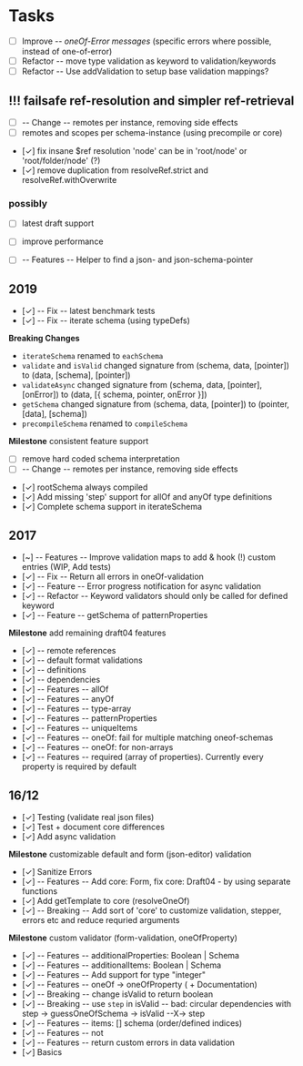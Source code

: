 # Tasks

- [ ] Improve -- _oneOf-Error messages_ (specific errors where possible, instead of one-of-error)
- [ ] Refactor -- move type validation as keyword to validation/keywords
- [ ] Refactor -- Use addValidation to setup base validation mappings?

## !!! failsafe ref-resolution and simpler ref-retrieval
- [ ] -- Change -- remotes per instance, removing side effects
- [ ] remotes and scopes per schema-instance (using precompile or core)
- [✓] fix insane $ref resolution 'node' can be in 'root/node' or 'root/folder/node' (?)
- [✓] remove duplication from resolveRef.strict and resolveRef.withOverwrite


### possibly

- [ ] latest draft support
- [ ] improve performance
- [ ] -- Features -- Helper to find a json- and json-schema-pointer


## 2019

- [✓] -- Fix -- latest benchmark tests
- [✓] -- Fix -- iterate schema (using typeDefs)

**Breaking Changes**

- `iterateSchema` renamed to `eachSchema`
- `validate` and `isValid` changed signature from (schema, data, [pointer]) to (data, [schema], [pointer])
- `validateAsync` changed signature from (schema, data, [pointer], [onError]) to (data, [{ schema, pointer, onError }])
- `getSchema` changed signature from (schema, data, [pointer]) to (pointer, [data], [schema])
- `precompileSchema` renamed to `compileSchema`

**Milestone** consistent feature support

- [ ] remove hard coded schema interpretation
- [ ] -- Change -- remotes per instance, removing side effects
- [✓] rootSchema always compiled
- [✓] Add missing 'step' support for allOf and anyOf type definitions
- [✓] Complete schema support in iterateSchema


## 2017

- [~] -- Features -- Improve validation maps to add & hook (!) custom entries (WIP, Add tests)
- [✓] -- Fix -- Return all errors in oneOf-validation
- [✓] -- Feature -- Error progress notification for async validation
- [✓] -- Refactor -- Keyword validators should only be called for defined keyword
- [✓] -- Feature -- getSchema of patternProperties

**Milestone** add remaining draft04 features
- [✓] -- remote references
- [✓] -- default format validations
- [✓] -- definitions
- [✓] -- dependencies
- [✓] -- Features -- allOf
- [✓] -- Features -- anyOf
- [✓] -- Features -- type-array
- [✓] -- Features -- patternProperties
- [✓] -- Features -- uniqueItems
- [✓] -- Features -- oneOf: fail for multiple matching oneof-schemas
- [✓] -- Features -- oneOf: for non-arrays
- [✓] -- Features -- required (array of properties). Currently every property is required by default


## 16/12

- [✓] Testing (validate real json files)
- [✓] Test + document core differences
- [✓] Add async validation

**Milestone** customizable default and form (json-editor) validation
- [✓] Sanitize Errors 
- [✓] -- Features -- Add core: Form, fix core: Draft04 - by using separate functions
- [✓] Add getTemplate to core (resolveOneOf)
- [✓] -- Breaking -- Add sort of 'core' to customize validation, stepper, errors etc and reduce requried arguments

**Milestone** custom validator (form-validation, oneOfProperty)
- [✓] -- Features -- additionalProperties: Boolean | Schema
- [✓] -- Features -- additionalItems: Boolean | Schema
- [✓] -- Features -- Add support for type "integer"
- [✓] -- Features -- oneOf -> oneOfProperty ( + Documentation)
- [✓] -- Breaking -- change isValid to return boolean
- [✓] -- Breaking -- use `step` in isValid -- bad: circular dependencies with step -> guessOneOfSchema -> isValid --X-> step
- [✓] -- Features -- items: [] schema (order/defined indices)
- [✓] -- Features -- not
- [✓] -- Features -- return custom errors in data validation
- [✓] Basics
